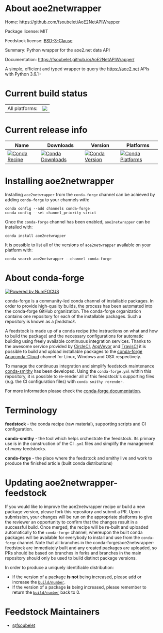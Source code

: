 About aoe2netwrapper
====================

Home: https://github.com/fsoubelet/AoE2NetAPIWrapper

Package license: MIT

Feedstock license: [BSD-3-Clause](https://github.com/conda-forge/aoe2netwrapper-feedstock/blob/master/LICENSE.txt)

Summary: Python wrapper for the aoe2.net data API

Documentation: https://fsoubelet.github.io/AoE2NetAPIWrapper/

A simple, efficient and typed wrapper to query the https://aoe2.net APIs with Python 3.6.1+


Current build status
====================


<table><tr><td>All platforms:</td>
    <td>
      <a href="https://dev.azure.com/conda-forge/feedstock-builds/_build/latest?definitionId=14576&branchName=master">
        <img src="https://dev.azure.com/conda-forge/feedstock-builds/_apis/build/status/aoe2netwrapper-feedstock?branchName=master">
      </a>
    </td>
  </tr>
</table>

Current release info
====================

| Name | Downloads | Version | Platforms |
| --- | --- | --- | --- |
| [![Conda Recipe](https://img.shields.io/badge/recipe-aoe2netwrapper-green.svg)](https://anaconda.org/conda-forge/aoe2netwrapper) | [![Conda Downloads](https://img.shields.io/conda/dn/conda-forge/aoe2netwrapper.svg)](https://anaconda.org/conda-forge/aoe2netwrapper) | [![Conda Version](https://img.shields.io/conda/vn/conda-forge/aoe2netwrapper.svg)](https://anaconda.org/conda-forge/aoe2netwrapper) | [![Conda Platforms](https://img.shields.io/conda/pn/conda-forge/aoe2netwrapper.svg)](https://anaconda.org/conda-forge/aoe2netwrapper) |

Installing aoe2netwrapper
=========================

Installing `aoe2netwrapper` from the `conda-forge` channel can be achieved by adding `conda-forge` to your channels with:

```
conda config --add channels conda-forge
conda config --set channel_priority strict
```

Once the `conda-forge` channel has been enabled, `aoe2netwrapper` can be installed with:

```
conda install aoe2netwrapper
```

It is possible to list all of the versions of `aoe2netwrapper` available on your platform with:

```
conda search aoe2netwrapper --channel conda-forge
```


About conda-forge
=================

[![Powered by
NumFOCUS](https://img.shields.io/badge/powered%20by-NumFOCUS-orange.svg?style=flat&colorA=E1523D&colorB=007D8A)](https://numfocus.org)

conda-forge is a community-led conda channel of installable packages.
In order to provide high-quality builds, the process has been automated into the
conda-forge GitHub organization. The conda-forge organization contains one repository
for each of the installable packages. Such a repository is known as a *feedstock*.

A feedstock is made up of a conda recipe (the instructions on what and how to build
the package) and the necessary configurations for automatic building using freely
available continuous integration services. Thanks to the awesome service provided by
[CircleCI](https://circleci.com/), [AppVeyor](https://www.appveyor.com/)
and [TravisCI](https://travis-ci.com/) it is possible to build and upload installable
packages to the [conda-forge](https://anaconda.org/conda-forge)
[Anaconda-Cloud](https://anaconda.org/) channel for Linux, Windows and OSX respectively.

To manage the continuous integration and simplify feedstock maintenance
[conda-smithy](https://github.com/conda-forge/conda-smithy) has been developed.
Using the ``conda-forge.yml`` within this repository, it is possible to re-render all of
this feedstock's supporting files (e.g. the CI configuration files) with ``conda smithy rerender``.

For more information please check the [conda-forge documentation](https://conda-forge.org/docs/).

Terminology
===========

**feedstock** - the conda recipe (raw material), supporting scripts and CI configuration.

**conda-smithy** - the tool which helps orchestrate the feedstock.
                   Its primary use is in the construction of the CI ``.yml`` files
                   and simplify the management of *many* feedstocks.

**conda-forge** - the place where the feedstock and smithy live and work to
                  produce the finished article (built conda distributions)


Updating aoe2netwrapper-feedstock
=================================

If you would like to improve the aoe2netwrapper recipe or build a new
package version, please fork this repository and submit a PR. Upon submission,
your changes will be run on the appropriate platforms to give the reviewer an
opportunity to confirm that the changes result in a successful build. Once
merged, the recipe will be re-built and uploaded automatically to the
`conda-forge` channel, whereupon the built conda packages will be available for
everybody to install and use from the `conda-forge` channel.
Note that all branches in the conda-forge/aoe2netwrapper-feedstock are
immediately built and any created packages are uploaded, so PRs should be based
on branches in forks and branches in the main repository should only be used to
build distinct package versions.

In order to produce a uniquely identifiable distribution:
 * If the version of a package **is not** being increased, please add or increase
   the [``build/number``](https://docs.conda.io/projects/conda-build/en/latest/resources/define-metadata.html#build-number-and-string).
 * If the version of a package **is** being increased, please remember to return
   the [``build/number``](https://docs.conda.io/projects/conda-build/en/latest/resources/define-metadata.html#build-number-and-string)
   back to 0.

Feedstock Maintainers
=====================

* [@fsoubelet](https://github.com/fsoubelet/)

